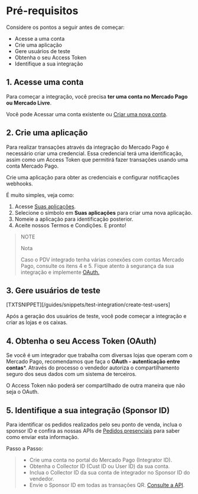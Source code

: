 # Pré-requisitos

Considere os pontos a seguir antes de começar:

* Acesse a uma conta
* Crie uma aplicação
* Gere usuários de teste
* Obtenha o seu Access Token
* Identifique a sua integração

## 1. Acesse uma conta

Para começar a integração, você precisa **ter uma conta no Mercado Pago ou Mercado Livre**.

Você pode Acessar uma conta existente ou [Criar uma nova conta](https://www.mercadopago[FAKER][URL][DOMAIN]/hub/registration/landing).

## 2. Crie uma aplicação

Para realizar transações através da integração do Mercado Pago é necessário criar uma credencial. Essa credencial terá uma identificação, assim como um Access Token que permitirá fazer transações usando uma conta Mercado Pago.

Crie uma aplicação para obter as credenciais e configurar notificações webhooks.

É muito simples, veja como: 

1. Acesse [Suas aplicações](https://www.mercadopago.com/developers/panel/applications).
2. Selecione o símbolo em **Suas aplicações** para criar uma nova aplicação.
3. Nomeie a aplicação para identificação posterior.
4. Aceite nossos Termos e Condições. E pronto!

> NOTE
>
> Nota
>
> Caso o PDV integrado tenha várias conexões com contas Mercado Pago, consulte os itens 4 e 5. Fique atento à segurança da sua integração e implemente [OAuth.](/developers/pt/docs/qr-code/additional-content/security/oauth/introduction)

## 3. Gere usuários de teste

[TXTSNIPPET][/guides/snippets/test-integration/create-test-users]

Após a geração dos usuários de teste, você pode começar a integração e criar as lojas e os caixas.

## 4. Obtenha o seu Access Token (OAuth)

Se você é um integrador que trabalha com diversas lojas que operam com o Mercado Pago, recomendamos que faça o **OAuth - autenticação entre contas***. Através do processo o vendedor autoriza o compartilhamento seguro dos seus dados com um sistema de terceiros.

O Access Token não poderá ser compartilhado de outra maneira que não seja o OAuth.

## 5. Identifique a sua integração (Sponsor ID)

Para identificar os pedidos realizados pelo seu ponto de venda, inclua o sponsor ID e confira as nossas APIs de [Pedidos presenciais](https://www.mercadopago[FAKER][URL][DOMAIN]/developers/pt/reference/instore_orders_v2/_instore_qr_seller_collectors_user_id_pos_external_pos_id_orders/get) para saber como enviar esta informação.

Passo a Passo:

> * Crie uma conta no portal do Mercado Pago (Integrator ID).
> * Obtenha o Collector ID (Cust ID ou User ID) da sua conta.
> * Inclua o Collector ID da sua conta de integrador no Sponsor ID do vendedor.
> * Envie o Sponsor ID em todas as transações QR. [Consulte a API](https://www.mercadopago[FAKER][URL][DOMAIN]/developers/pt/reference/instore_orders/_mpmobile_instore_qr_user_id_external_id/post).
